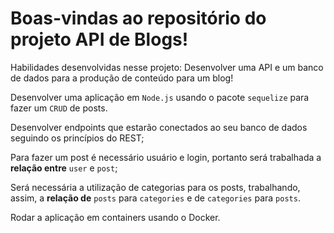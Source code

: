 # Boas-vindas ao repositório do projeto API de Blogs!

Habilidades desenvolvidas nesse projeto:
  Desenvolver uma API e um banco de dados para a produção de conteúdo para um blog! 

  Desenvolver uma aplicação em `Node.js` usando o pacote `sequelize` para fazer um `CRUD` de posts.

  Desenvolver endpoints que estarão conectados ao seu banco de dados seguindo os princípios do REST;

  Para fazer um post é necessário usuário e login, portanto será trabalhada a **relação entre** `user` e `post`; 

  Será necessária a utilização de categorias para os posts, trabalhando, assim, a **relação de** `posts` para `categories` e de `categories` para `posts`.

  Rodar a aplicação em containers usando o Docker.
